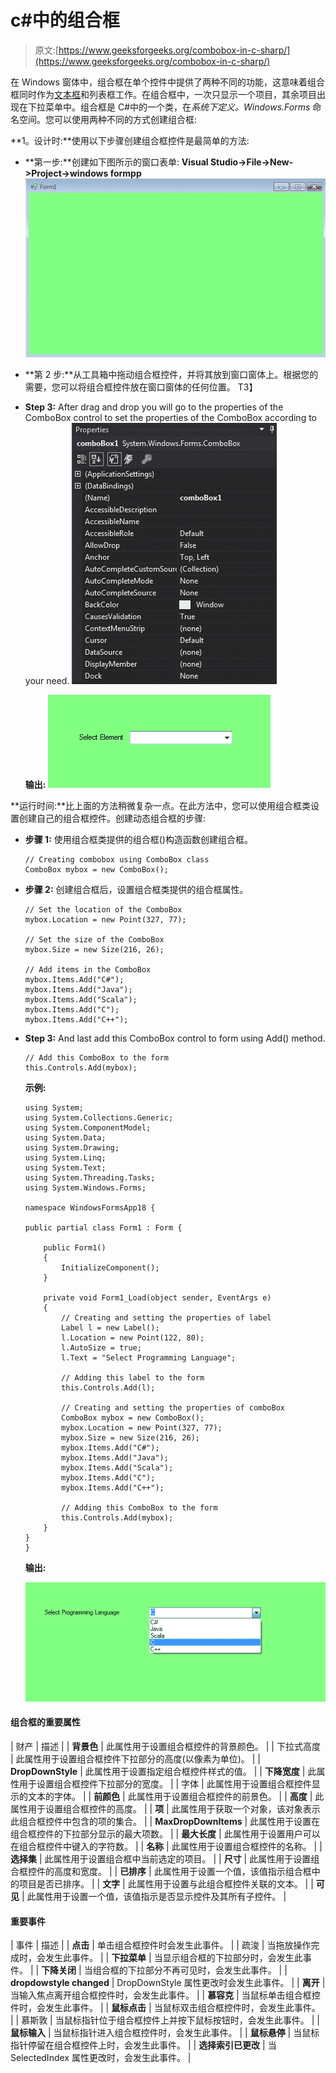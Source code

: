 # c#中的组合框

> 原文:[https://www.geeksforgeeks.org/combobox-in-c-sharp/](https://www.geeksforgeeks.org/combobox-in-c-sharp/)

在 Windows 窗体中，组合框在单个控件中提供了两种不同的功能，这意味着组合框同时作为[文本框](https://www.geeksforgeeks.org/c-sharp-textbox-controls/)和列表框工作。在组合框中，一次只显示一个项目，其余项目出现在下拉菜单中。组合框是 C#中的一个类，在*系统下定义。Windows.Forms* 命名空间。您可以使用两种不同的方式创建组合框:

**1。设计时:**使用以下步骤创建组合框控件是最简单的方法:

*   **第一步:**创建如下图所示的窗口表单:
    **Visual Studio->File->New->Project->windows formpp**
    ![](img/f1d477c51402b2df11d7ed28eee617fe.png)
*   **第 2 步:**从工具箱中拖动组合框控件，并将其放到窗口窗体上。根据您的需要，您可以将组合框控件放在窗口窗体的任何位置。
    T3】
*   **Step 3:** After drag and drop you will go to the properties of the ComboBox control to set the properties of the ComboBox according to your need.
    ![](img/331044df60d18d1376b1020f30bc5c30.png)

    **输出:**
    ![](img/255b3495c38c9f579e746109baa59377.png)

**运行时间:**比上面的方法稍微复杂一点。在此方法中，您可以使用组合框类设置创建自己的组合框控件。创建动态组合框的步骤:

*   **步骤 1:** 使用组合框类提供的组合框()构造函数创建组合框。

    ```
    // Creating combobox using ComboBox class
    ComboBox mybox = new ComboBox();

    ```

*   **步骤 2:** 创建组合框后，设置组合框类提供的组合框属性。

    ```
    // Set the location of the ComboBox 
    mybox.Location = new Point(327, 77);

    // Set the size of the ComboBox
    mybox.Size = new Size(216, 26);

    // Add items in the ComboBox
    mybox.Items.Add("C#");
    mybox.Items.Add("Java");
    mybox.Items.Add("Scala");
    mybox.Items.Add("C");
    mybox.Items.Add("C++");

    ```

*   **Step 3:** And last add this ComboBox control to form using Add() method.

    ```
    // Add this ComboBox to the form
    this.Controls.Add(mybox);

    ```

    **示例:**

    ```
    using System;
    using System.Collections.Generic;
    using System.ComponentModel;
    using System.Data;
    using System.Drawing;
    using System.Linq;
    using System.Text;
    using System.Threading.Tasks;
    using System.Windows.Forms;

    namespace WindowsFormsApp18 {

    public partial class Form1 : Form {

        public Form1()
        {
            InitializeComponent();
        }

        private void Form1_Load(object sender, EventArgs e)
        {
            // Creating and setting the properties of label
            Label l = new Label();
            l.Location = new Point(122, 80);
            l.AutoSize = true;
            l.Text = "Select Programming Language";

            // Adding this label to the form
            this.Controls.Add(l);

            // Creating and setting the properties of comboBox
            ComboBox mybox = new ComboBox();
            mybox.Location = new Point(327, 77);
            mybox.Size = new Size(216, 26);
            mybox.Items.Add("C#");
            mybox.Items.Add("Java");
            mybox.Items.Add("Scala");
            mybox.Items.Add("C");
            mybox.Items.Add("C++");

            // Adding this ComboBox to the form
            this.Controls.Add(mybox);
        }
    }
    }
    ```

    **输出:**

    ![](img/84256334e3f283f6930735c20c158354.png)

#### 组合框的重要属性

| 财产 | 描述 |
| **背景色** | 此属性用于设置组合框控件的背景颜色。 |
| 下拉式高度 | 此属性用于设置组合框控件下拉部分的高度(以像素为单位)。 |
| **DropDownStyle** | 此属性用于设置指定组合框控件样式的值。 |
| **下降宽度** | 此属性用于设置组合框控件下拉部分的宽度。 |
| 字体 | 此属性用于设置组合框控件显示的文本的字体。 |
| **前颜色** | 此属性用于设置组合框控件的前景色。 |
| **高度** | 此属性用于设置组合框控件的高度。 |
| **项** | 此属性用于获取一个对象，该对象表示此组合框控件中包含的项的集合。 |
| **MaxDropDownItems** | 此属性用于设置在组合框控件的下拉部分显示的最大项数。 |
| **最大长度** | 此属性用于设置用户可以在组合框控件中键入的字符数。 |
| **名称** | 此属性用于设置组合框控件的名称。 |
| **选择集** | 此属性用于设置组合框中当前选定的项目。 |
| **尺寸** | 此属性用于设置组合框控件的高度和宽度。 |
| **已排序** | 此属性用于设置一个值，该值指示组合框中的项目是否已排序。 |
| **文字** | 此属性用于设置与此组合框控件关联的文本。 |
| **可见** | 此属性用于设置一个值，该值指示是否显示控件及其所有子控件。 |

#### 重要事件

| 事件 | 描述 |
| **点击** | 单击组合框控件时会发生此事件。 |
| 疏浚 | 当拖放操作完成时，会发生此事件。 |
| **下拉菜单** | 当显示组合框的下拉部分时，会发生此事件。 |
| **下降关闭** | 当组合框的下拉部分不再可见时，会发生此事件。 |
| **dropdowstyle changed** | DropDownStyle 属性更改时会发生此事件。 |
| **离开** | 当输入焦点离开组合框控件时，会发生此事件。 |
| **慕容克** | 当鼠标单击组合框控件时，会发生此事件。 |
| **鼠标点击** | 当鼠标双击组合框控件时，会发生此事件。 |
| 慕斯敦 | 当鼠标指针位于组合框控件上并按下鼠标按钮时，会发生此事件。 |
| **鼠标输入** | 当鼠标指针进入组合框控件时，会发生此事件。 |
| **鼠标悬停** | 当鼠标指针停留在组合框控件上时，会发生此事件。 |
| **选择索引已更改** | 当 SelectedIndex 属性更改时，会发生此事件。 |